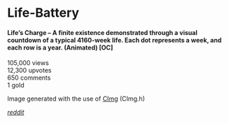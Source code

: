 # Life-Battery
#### Life’s Charge – A finite existence demonstrated through a visual countdown of a typical 4160-week life. Each dot represents a week, and each row is a year. (Animated) [OC]

105,000 views  
12,300 upvotes  
650 comments  
1 gold  

Image generated with the use of [CImg](http://cimg.eu/) (CImg.h)  

[_reddit_](https://www.reddit.com/r/dataisbeautiful/comments/6ry4dz/lifes_charge_a_finite_existence_demonstrated/)  